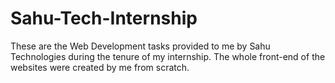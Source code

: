 # Sahu-Tech-Internship

These are the Web Development tasks provided to me by Sahu Technologies during the tenure of my internship. The whole front-end of the websites were created by me from scratch.
